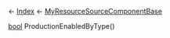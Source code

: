← [Index](Api-Index) ← [MyResourceSourceComponentBase](VRage.Game.Components.MyResourceSourceComponentBase)

[bool](System.Boolean) ProductionEnabledByType()